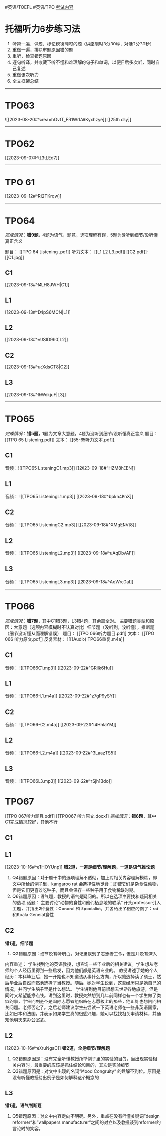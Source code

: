 #英语/TOEFL #英语/TPO
[考试内容](https://www.ets.org/toefl/test-takers/ibt/about/content.html)
# 托福听力6步练习法
1. 听第一遍，做题，标记模凌两可的题（讲座限时3分30秒，对话2分30秒）
2. 重做一遍，排除审题原因错的题
3. 重听，检查错题原因
4. 逐句听译，并收藏下听不懂和难理解的句子和单词，以便日后多次听，同时自己复述
5. 重做该次听力
6. 全文框架总结

---
# TPO63
![[2023-08-20#^area=hOvtT_FR1Wi1A6Kyxhzye]]
[[25th day]]

---
# TPO62
[[2023-09-07#^tL3tLEd7]]

---
# TPO 61
[[2023-09-12#^R12TKrqw]]

---
# TPO64
*完成情况*：**错9题**，4题为语气，题意，选项理解有误，5题为没听到细节/没听懂真正含义

题目：
[[TPO 64 Listening .pdf]]
听力文本：
[[L1 L2 L3.pdf]]
[[C2.pdf]]·
[[C1.jpg]]
## C1
[[2023-09-13#^l4LH8JWH|C1]]
## L1
[[2023-09-13#^D4pS6MCN|L1]]
## L2
[[2023-09-13#^vUSID9h0|L2]]
## C2
[[2023-09-13#^ucXdsGT8|C2]]
## L3
[[2023-09-13#^lhWdkjuF|L3]]


---
# TPO65
*完成情况*：**错5题**，1题为文章大意题，4题为没听到细节/没听懂真正含义
题目：
[[TPO 65 Listening.pdf]]
文本：
[[55-65听力文本.pdf]].

## C1
音频：![[TPO65 ListeningC1.mp3]]
[[2023-09-18#^HZM8hEEN]]
## L1
音频：
![[TPO65 ListeningL1.mp3]]
[[2023-09-18#^bpkn4KnX]]
## C2
音频：
![[TPO65 ListeningC2.mp3]]
[[2023-09-18#^XMgENVt8]]
## L2
音频：
![[TPO65 ListeningL2.mp3]]
[[2023-09-18#^uAqDbVAF]]
## L3
音频：
![[TPO65 ListeningL3.mp3]]
[[2023-09-18#^AqWrcGaI]]

---
# TPO66
*完成情况*：**错7题**，其中C1错3题，L3错4题，其余篇全对。
主要错题类型和原因：大意题（选项内容模糊时不认真对比）细节题（没听到，没听懂），推断题（细节没听懂从而理解错误）
题目：
[[TPO 066听力题目.pdf]]
文本：
[[TPO 066 听力原文.pdf]]
反复素材：
![[(Audio) TPO66重复.m4a]]
## C1
音频：
![[TPO66C1.mp3]]
[[2023-09-22#^GRllk6Hu]]
## L1
音频：
![[TPO66-L1.m4a]]
[[2023-09-22#^z7gP9ySY]]
## C2
音频：
![[TPO66-C2.m4a]]
[[2023-09-22#^l4HhlaYM]]
## L2
音频：
![[TPO66-L2.m4a]]
[[2023-09-22#^3LaazTS5]]
## L3
音频：
![[TPO66L3.mp3]]
[[2023-09-22#^rSjh1Bdo]]
# TPO67
[[TPO 067听力题目.pdf]]
[[TPO067 听力原文.docx]]
*完成情况*：**错6题**，其中C1完成情况较好，其他不行
## C1
## L1
[[2023-10-16#^eTHOYUnp]]
**错2道，一道是细节/理解题，一道是语气推论题**
1. Q4错题原因：对于题干中的选项理解不透彻，加上对相关内容理解模糊，即文中所给的例子里，kangaroo rat 会选择性地觅食：即使它们是杂食性动物，但是它们更喜欢吃种子，而且会保存一些种子用于食物稀缺时期。
2. Q6错题原因：语气题，教授的语气是疑问的。所以在选项中要找和疑问相关的选项
话题：
主要讨论“动物的食性和他们栖息地的联系”
开头professor引入主题，并指出2种食性：General 和 Specialist，并各给出了相应的例子：rat和Koala
General食性
## C2
**错1道，细节题**
1. Q3错题原因：细节没有听明白。对话里谈到了志愿者工作，但是并没有深入

内容重述：
学生找到他的英语教授，想咨询一些毕业后的相关建议。学生想从老师的个人经历里得到一些启发，因为他们都是英语专业的。
教授讲述了她的个人经历：本科毕业后，她一开始也不知道该从事什么方向，所以她选择读了硕士，然后毕业后自然而然地选择了当教授。随后，她对学生说到，这些经历只是她自己的情况，并问学生脑子里是什么想法。
学生讲到他目前很想去世界各地旅游，但是同时又希望能挣点钱。讲到这里时，教授突然想到几年前同样也有一个学生做了类似的事，学生问到是不是国际志愿者组织贴在志愿板上的那些，他正好也想问问相关问题。老师否定了。之后老师建议学生去尝试一下英语老师在一些非英语国家，比如日本和法国，并表示如果学生真的很感兴趣，她可以找找相关申请材料，并通知他明天来办公室拿。
## L2
[[2023-10-16#^eXruNgaC]]
**错2道，全是细节/理解题**
1. Q2错题原因是：没有完全听懂教授所举例子里的实验的目的，当出现实验相关内容时，最重要的应该是抓住结论和目的，其次是实验细节
2. Q3错题原因是：对文中出现的名词”Mood Congruity“ 的理解不到位。原因是没有听懂教授给出例子是如何解释这个概念的
## L3
**错1道，语气判断题**
1. Q5错题原因：对文中内容走向不明确。另外，重点在没有听懂关键词”design reformer“和”wallpapers manufacturer“之间的对立以及教授谈到reformer的言论时的笑容。